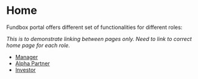 # Home

Fundbox portal offers different set of functionalities for different roles:

_This is to demonstrate linking between pages only. Need to link to correct home page for each role._

- [Manager](./manager/strategy-positions.md)
- [Alpha Partner](./alpha-partner/strategy-positions.md)
- [Investor](./investor/index.md)

